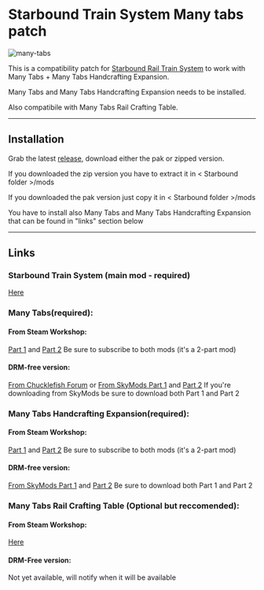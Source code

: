# Starbound Train System Many tabs patch

![many-tabs](https://github.com/CondensedChaos/Starbound-Rail-Train-Many-Tabs-Patch/assets/121590835/30254a77-a85d-4b40-b875-ca22b023e712)

This is a compatibility patch for [Starbound Rail Train System](https://github.com/CondensedChaos/Starbound-Rail-Train/tree/main) to work with Many Tabs + Many Tabs Handcrafting Expansion.

Many Tabs and Many Tabs Handcrafting Expansion needs to be installed.

Also compatibile with Many Tabs Rail Crafting Table.

---

## Installation

Grab the latest [release](https://github.com/CondensedChaos/Starbound-Rail-Train-System-Many-Tabs-Patch/releases), download either the pak or zipped version.

If you downloaded the zip version you have to extract it in < Starbound folder >/mods

If you downloaded the pak version just copy it in < Starbound folder >/mods

You have to install also Many Tabs and Many Tabs Handcrafting Expansion that can be found in "links" section below

---

## Links

### Starbound Train System (main mod - required)
[Here](https://github.com/CondensedChaos/Starbound-Rail-Train/tree/main)

### Many Tabs(required):

#### From Steam Workshop:
[Part 1](https://steamcommunity.com/workshop/filedetails/?id=1119086325) and [Part 2](https://steamcommunity.com/workshop/filedetails/?id=956247051)
Be sure to subscribe to both mods (it's a 2-part mod)

#### DRM-free version:
[From Chucklefish Forum](https://community.playstarbound.com/resources/many-tabs.4813/)
or 
[From SkyMods Part 1](https://catalogue.smods.ru/archives/5449) and [Part 2](https://catalogue.smods.ru/archives/5447)
If you're downloading from SkyMods be sure to download both Part 1 and Part 2

### Many Tabs Handcrafting Expansion(required):

#### From Steam Workshop:
[Part 1](https://steamcommunity.com/workshop/filedetails/?id=2248892900) and [Part 2](https://steamcommunity.com/workshop/filedetails/?id=956247051)
Be sure to subscribe to both mods (it's a 2-part mod)

#### DRM-free version:
[From SkyMods Part 1](https://catalogue.smods.ru/archives/111834) and [Part 2](https://catalogue.smods.ru/archives/111835)
Be sure to download both Part 1 and Part 2

### Many Tabs Rail Crafting Table (Optional but reccomended):

#### From Steam Workshop:
[Here](https://steamcommunity.com/sharedfiles/filedetails/?id=2810272474) 

#### DRM-Free version:
Not yet available, will notify when it will be available
